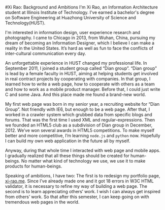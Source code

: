 #Xi Rao: Background and Ambitions
I'm Xi Rao, an Information Architecture student at Illinois Institute of Technology. I've earned a bachelor's degree on Software Engineering at Huazhong University of Science and Technology(HUST). 

I'm interested in information design, user experience research and photography. I came to Chicago in 2013, from Wuhan, China, pursuing my dream of becoming an Information Designer, which I believe I can make a reality in the United States. It’s hard as well as fun to face the conflicts of inter-cultural communication every day. 

An unforgettable experience in HUST changed my professional life. In September 2011, I joined a student group called “Dian group”. “Dian group” is lead by a female faculty in HUST, aiming at helping students get involved in real contract projects by cooperating with companies. In that group, I learned how to write a web page, how to cooperate with others as a team and how to work as a mobile product manager. Before that, I could just write C and some Java. And this place made me found a brand-new world.

My first web page was born in my senior year, a recruiting website for “Dian Group”. Not friendly with IE6, but enough to be a web page. After that, I worked in a crawler system which grubbed data from specific blogs and forums. That was the first time I used XML and regular-expressions. Then we founded an HTML5 club as a subdivision of Dian group in December, 2012. We’ve won several awards in HTML5 competitions. To make myself better and more competitive, I’m learning `node.js` and `python` now. Hopefully I can build my own web application in the future all by myself. 

Anyway, during that whole time I interacted with web page and mobile apps. I gradually realized that all these things should be created for human-beings. No matter what kind of technology we use, we use it to make products for human-beings. 

Speaking of ambitions, I have two: The first is to redesign my portfolio page, [xi-rao.me](http://xi-rao.me). Since I’ve already made one and it got 18 errors in W3C HTML validator, it is necessary to refine my way of building a web page. The second is to learn appreciating others’ work. I wish I can always get inspired from others’ work. So that after this semester, I can keep going on with tremendous web pages in the world.
